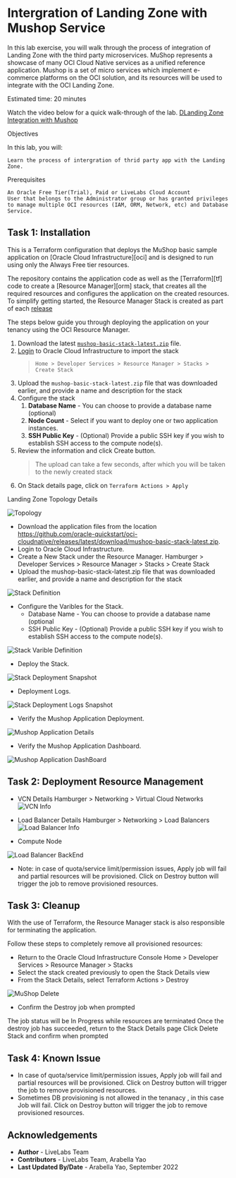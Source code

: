 
# Intergration of Landing Zone with Mushop Service

In this lab exercise, you will walk through the process of integration of Landing Zone with the third party microservices. MuShop represents a showcase of many OCI Cloud Native services as a unified reference application. Mushop is a set of micro services which implement e-commerce platforms on the OCI solution, and its resources will be used to integrate with the OCI Landing Zone.

Estimated time: 20 minutes

Watch the video below for a quick walk-through of the lab. 
[DLanding Zone Integration with Mushop](videohub:1_5wzjars7)

Objectives

In this lab, you will:

    Learn the process of intergration of thrid party app with the Landing Zone.

Prerequisites

    An Oracle Free Tier(Trial), Paid or LiveLabs Cloud Account
    User that belongs to the Administrator group or has granted privileges to manage multiple OCI resources (IAM, ORM, Network, etc) and Database Service.

## Task 1: Installation

This is a Terraform configuration that deploys the MuShop basic sample application on [Oracle Cloud Infrastructure][oci] and is designed to run using only the Always Free tier resources.

The repository contains the application code as well as the [Terraform][tf] code to create a [Resource Manager][orm] stack, that creates all the required resources and configures the application on the created resources. To simplify getting started, the Resource Manager Stack is created as part of each [release](https://github.com/oracle-quickstart/oci-cloudnative/releases)

The steps below guide you through deploying the application on your tenancy using the OCI Resource Manager.

1. Download the latest [`mushop-basic-stack-latest.zip`](https://github.com/oracle-quickstart/oci-cloudnative/releases/latest/download/mushop-basic-stack-latest.zip) file.
2. [Login](https://cloud.oracle.com/resourcemanager/stacks/create) to Oracle Cloud Infrastructure to import the stack
    > `Home > Developer Services > Resource Manager > Stacks > Create Stack`
3. Upload the `mushop-basic-stack-latest.zip` file that was downloaded earlier, and provide a name and description for the stack
4. Configure the stack
   1. **Database Name** - You can choose to provide a database name (optional)
   2. **Node Count** - Select if you want to deploy one or two application instances.
   3. **SSH Public Key** - (Optional) Provide a public SSH key if you wish to establish SSH access to the compute node(s).
5. Review the information and click Create button.
   > The upload can take a few seconds, after which you will be taken to the newly created stack
6. On Stack details page, click on `Terraform Actions > Apply`

Landing Zone Topology Details

![Topology](.//images/mushop-topology.png)

*	Download the application files from the location https://github.com/oracle-quickstart/oci-cloudnative/releases/latest/download/mushop-basic-stack-latest.zip. 
*  Login to Oracle Cloud Infrastructure.
* Create a New Stack under the Resource Manager. 
    Hamburger > Developer Services > Resource Manager > Stacks > Create Stack
* Upload the mushop-basic-stack-latest.zip file that was downloaded earlier, and provide a name and description for the stack

![Stack Definition](.//images/mushop-install-1.png)

* Configure the Varibles for the Stack.
    *	Database Name - You can choose to provide a database name (optional
    *	SSH Public Key - (Optional) Provide a public SSH key if you wish to establish SSH access to the compute node(s).

![Stack Varible Definition](.//images/mushop-install-2.png)

* Deploy the Stack.

![Stack Deployment Snapshot](.//images/mushop-install-3.png)

* Deployment Logs.

![Stack Deployment Logs Snapshot](.//images/mushop-log.png)

* Verify the Mushop Application Deployment.

![Mushop Application Details](.//images/mushop-application.png)

* Verify the Mushop Application Dashboard.

![Mushop Application DashBoard](.//images/mushop-application-url.png)

## Task 2: Deployment Resource Management

* VCN Details
Hamburger > Networking > Virtual Cloud Networks
![VCN Info](.//images/mushop-vcn-info.png)

* Load Balancer Details
Hamburger > Networking > Load Balancers
![Load Balancer Info](.//images/mushop-lb.png)

* Compute Node

![Load Balancer BackEnd](.//images/mushop-lb-backend.png)

* Note: in case of quota/service limit/permission issues, Apply job will fail and partial resources will be provisioned. Click on Destroy button will trigger the job to remove provisioned resources.

## Task 3: Cleanup

With the use of Terraform, the Resource Manager stack is also responsible for terminating the application.

Follow these steps to completely remove all provisioned resources:

* Return to the Oracle Cloud Infrastructure Console
    Home > Developer Services > Resource Manager > Stacks
* Select the stack created previously to open the Stack Details view
* From the Stack Details, select Terraform Actions > Destroy

![MuShop Delete](.//images/mushop-delete.png)

* Confirm the Destroy job when prompted

The job status will be In Progress while resources are terminated
Once the destroy job has succeeded, return to the Stack Details page
Click Delete Stack and confirm when prompted

## Task 4: Known Issue 

* In case of quota/service limit/permission issues, Apply job will fail and partial resources will be provisioned. Click on Destroy button will trigger the job to remove provisioned resources.
* Sometimes DB provisioning is not allowed in the tenanacy , in this case Job will fail. Click on Destroy button will trigger the job to remove provisioned resources.

## Acknowledgements

* **Author** - LiveLabs Team
* **Contributors** - LiveLabs Team, Arabella Yao
* **Last Updated By/Date** - Arabella Yao, September 2022
